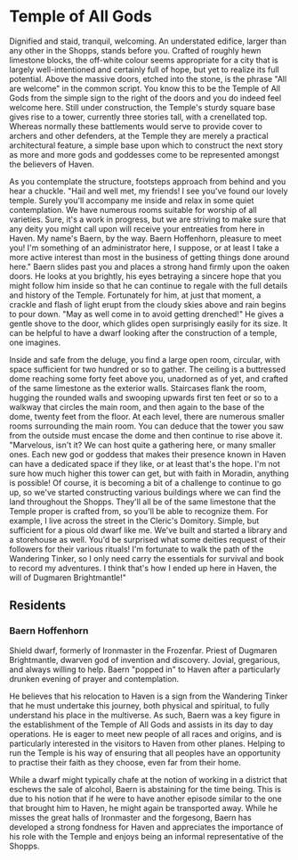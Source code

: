 # Temple of All Gods

Dignified and staid, tranquil, welcoming.  An understated edifice, larger than any other in the Shopps, stands before you.  Crafted of roughly hewn limestone blocks, the off-white colour seems appropriate for a city that is largely well-intentioned and certainly full of hope, but yet to realize its full potential.  Above the massive doors, etched into the stone, is the phrase "All are welcome" in the common script.  You know this to be the Temple of All Gods from the simple sign to the right of the doors and you do indeed feel welcome here.  Still under construction, the Temple's sturdy square base gives rise to a tower, currently three stories tall, with a crenellated top.  Whereas normally these battlements would serve to provide cover to archers and other defenders, at the Temple they are merely a practical architectural feature, a simple base upon which to construct the next story as more and more gods and goddesses come to be represented amongst the believers of Haven.

As you contemplate the structure, footsteps approach from behind and you hear a chuckle.  "Hail and well met, my friends!  I see you've found our lovely temple.  Surely you'll accompany me inside and relax in some quiet contemplation.  We have numerous rooms suitable for worship of all varieties.  Sure, it's a work in progress, but we are striving to make sure that any deity you might call upon will receive your entreaties from here in Haven.  My name's Baern, by the way.  Baern Hoffenhorn, pleasure to meet you!  I'm something of an administrator here, I suppose, or at least I take a more active interest than most in the business of getting things done around here."  Baern slides past you and places a strong hand firmly upon the oaken doors.  He looks at you brightly, his eyes betraying a sincere hope that you might follow him inside so that he can continue to regale with the full details and history of the Temple.  Fortunately for him, at just that moment, a crackle and flash of light erupt from the cloudy skies above and rain begins to pour down.  "May as well come in to avoid getting drenched!"  He gives a gentle shove to the door, which glides open surprisingly easily for its size.  It can be helpful to have a dwarf looking after the construction of a temple, one imagines.

Inside and safe from the deluge, you find a large open room, circular, with space sufficient for two hundred or so to gather.  The ceiling is a buttressed dome reaching some forty feet above you, unadorned as of yet, and crafted of the same limestone as the exterior walls.  Staircases flank the room, hugging the rounded walls and swooping upwards first ten feet or so to a walkway that circles the main room, and then again to the base of the dome, twenty feet from the floor.  At each level, there are numerous smaller rooms surrounding the main room.  You can deduce that the tower you saw from the outside must encase the dome and then continue to rise above it.  "Marvelous, isn't it?  We can host quite a gathering here, or many smaller ones.  Each new god or goddess that makes their presence known in Haven can have a dedicated space if they like, or at least that's the hope.  I'm not sure how much higher this tower can get, but with faith in Moradin, anything is possible!  Of course, it is becoming a bit of a challenge to continue to go up, so we've started constructing various buildings where we can find the land throughout the Shopps.  They'll all be of the same limestone that the Temple proper is crafted from, so you'll be able to recognize them.  For example, I live across the street in the Cleric's Domitory.  Simple, but sufficient for a pious old dwarf like me.  We've built and started a library and a storehouse as well.  You'd be surprised what some deities request of their followers for their various rituals!  I'm fortunate to walk the path of the Wandering Tinker, so I only need carry the essentials for survival and book to record my adventures.  I think that's how I ended up here in Haven, the will of Dugmaren Brightmantle!"

## Residents

### Baern Hoffenhorn

Shield dwarf, formerly of Ironmaster in the Frozenfar.  Priest of Dugmaren Brightmantle, dwarven god of invention and discovery.  Jovial, gregarious, and always willing to help.  Baern "popped in" to Haven after a particularly drunken evening of prayer and contemplation.

He believes that his relocation to Haven is a sign from the Wandering Tinker that he must undertake this journey, both physical and spiritual, to fully understand his place in the multiverse.  As such, Baern was a key figure in the establishment of the Temple of All Gods and assists in its day to day operations.  He is eager to meet new people of all races and origins, and is particularly interested in the visitors to Haven from other planes.  Helping to run the Temple is his way of ensuring that all peoples have an opportunity to practise their faith as they choose, even far from their home.

While a dwarf might typically chafe at the notion of working in a district that eschews the sale of alcohol, Baern is abstaining for the time being.  This is due to his notion that if he were to have another episode similar to the one that brought him to Haven, he might again be transported away.  While he misses the great halls of Ironmaster and the forgesong, Baern has developed a strong fondness for Haven and appreciates the importance of his role with the Temple and enjoys being an informal representative of the Shopps.

